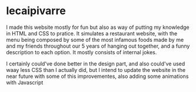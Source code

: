# lecaipivarre
I made this website mostly for fun but also as way of putting my knowledge in HTML and CSS to pratice. It simulates a restaurant website, with the menu being composed by some of the most infamous foods made by me and my friends throughout our 5 years of hanging out together, and a funny description to each option. It mostly consists of internal jokes.

I certainly could've done better in the design part, and also could've used waay less CSS than I actually did, but I intend to update the website in the near future with some of this improvementes, also adding some animations with Javascript
